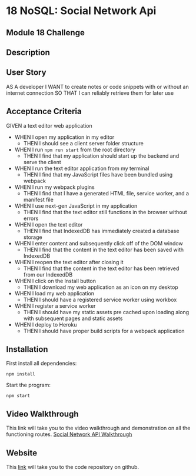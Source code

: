 # 18 NoSQL: Social Network Api
## Module 18 Challenge

## Description


## User Story
AS A developer
I WANT to create notes or code snippets with or without an internet connection
SO THAT I can reliably retrieve them for later use


## Acceptance Criteria
GIVEN a text editor web application
* WHEN I open my application in my editor
    - THEN I should see a client server folder structure
* WHEN I run `npm run start` from the root directory
    - THEN I find that my application should start up the backend and serve the client
* WHEN I run the text editor application from my terminal
    - THEN I find that my JavaScript files have been bundled using webpack
* WHEN I run my webpack plugins
    - THEN I find that I have a generated HTML file, service worker, and a manifest file
* WHEN I use next-gen JavaScript in my application
    - THEN I find that the text editor still functions in the browser without errors
* WHEN I open the text editor
    - THEN I find that IndexedDB has immediately created a database storage
* WHEN I enter content and subsequently click off of the DOM window
    - THEN I find that the content in the text editor has been saved with IndexedDB
* WHEN I reopen the text editor after closing it
    - THEN I find that the content in the text editor has been retrieved from our IndexedDB
* WHEN I click on the Install button
    - THEN I download my web application as an icon on my desktop
* WHEN I load my web application
    - THEN I should have a registered service worker using workbox
* WHEN I register a service worker
    - THEN I should have my static assets pre cached upon loading along with subsequent pages and static assets
* WHEN I deploy to Heroku
    - THEN I should have proper build scripts for a webpack application

## Installation
First install all dependencies:
```
npm install
```
Start the program:
```
npm start
```

## Video Walkthrough
This link will take you to the video walkthrough and demonstration on all the functioning routes.
[Social Network API Walkthrough](https://drive.google.com/file/d/1ahO8kIyFhdPhncmRxNy0ReqAhRUbPrgx/view)

## Website
This [link](https://github.com/tyomoto/) will take you to the code repository on github.